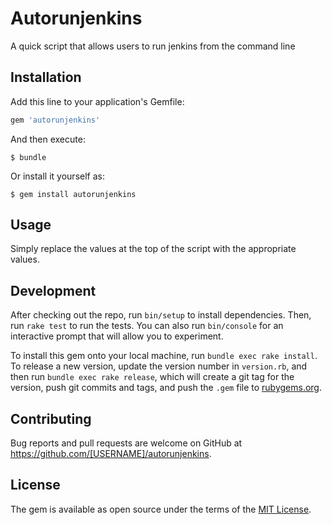 # Autorunjenkins

A quick script that allows users to run jenkins from the command line

## Installation

Add this line to your application's Gemfile:

```ruby
gem 'autorunjenkins'
```

And then execute:

    $ bundle

Or install it yourself as:

    $ gem install autorunjenkins

## Usage

Simply replace the values at the top of the script with the appropriate values.

## Development

After checking out the repo, run `bin/setup` to install dependencies. Then, run `rake test` to run the tests. You can also run `bin/console` for an interactive prompt that will allow you to experiment.

To install this gem onto your local machine, run `bundle exec rake install`. To release a new version, update the version number in `version.rb`, and then run `bundle exec rake release`, which will create a git tag for the version, push git commits and tags, and push the `.gem` file to [rubygems.org](https://rubygems.org).

## Contributing

Bug reports and pull requests are welcome on GitHub at https://github.com/[USERNAME]/autorunjenkins.

## License

The gem is available as open source under the terms of the [MIT License](https://opensource.org/licenses/MIT).
